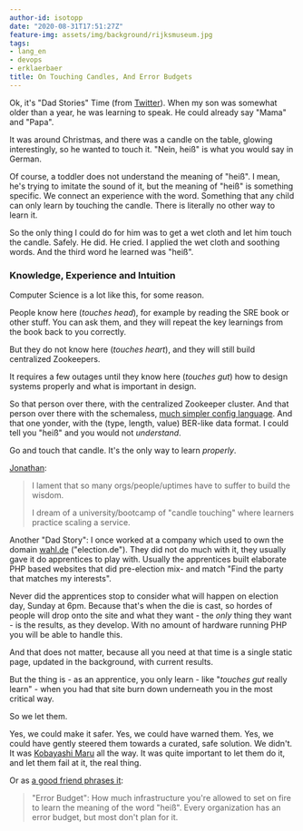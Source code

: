 ```yaml
---
author-id: isotopp
date: "2020-08-31T17:51:27Z"
feature-img: assets/img/background/rijksmuseum.jpg
tags:
- lang_en
- devops
- erklaerbaer
title: On Touching Candles, And Error Budgets
---
```

Ok, it's "Dad Stories" Time (from [Twitter](https://twitter.com/isotopp/status/1300414521169907713)). When my son was somewhat older than a year, he was learning to speak. He could already say "Mama" and "Papa".

It was around Christmas, and there was a candle on the table, glowing interestingly, so he wanted to touch it. "Nein, heiß" is what you would say in German.

Of course, a toddler does not understand the meaning of "heiß". I mean, he's trying to imitate the sound of it, but the meaning of "heiß" is something specific. We connect an experience with the word. Something that any child can only learn by touching the candle. There is literally no other way to learn it.

So the only thing I could do for him was to get a wet cloth and let him touch the candle. Safely. He did. He cried. I applied the wet cloth and soothing words. And the third word he learned was "heiß".

### Knowledge, Experience and Intuition

Computer Science is a lot like this, for some reason.

People know here (*touches head*), for example by reading the SRE book or other stuff. You can ask them, and they will repeat the key learnings from the book back to you correctly.

But they do not know here (*touches heart*), and they will still build centralized Zookeepers.

It requires a few outages until they know here (*touches gut*) how to design systems properly and what is important in design.

So that person over there, with the centralized Zookeeper cluster. And that person over there with the schemaless, [much simpler config language](http://mikehadlow.blogspot.com/2012/05/configuration-complexity-clock.html). And that one yonder, with the (type, length, value) BER-like data format. I could tell you "heiß" and you would not *understand*.

Go and touch that candle. It's the only way to learn *properly*.

[Jonathan](https://twitter.com/jof/status/1300421558490587136):
> I lament that so many orgs/people/uptimes have to suffer to build the wisdom. 
>
> I dream of a university/bootcamp of "candle touching" where learners practice scaling a service.

Another "Dad Story": I once worked at a company which used to own the domain [wahl.de](https://wahl.de) ("election.de"). They did not do much with it, they usually gave it do apprentices to play with. Usually the apprentices built elaborate PHP based websites that did pre-election mix- and match "Find the party that matches my interests".

Never did the apprentices stop to consider what will happen on election day, Sunday at 6pm. Because that's when the die is cast, so hordes of people will drop onto the site and what they want - the *only* thing they want - is the results, as they develop. With no amount of hardware running PHP you will be able to handle this.

And that does not matter, because all you need at that time is a single static page, updated in the background, with current results.

But the thing is - as an apprentice, you only learn - like "*touches gut* really learn" -  when you had that site burn down underneath you in the most critical way.

So we let them.

Yes, we could make it safer. Yes, we could have warned them. Yes, we could have gently steered them towards a curated, safe solution. We didn't. It was [Kobayashi Maru](https://memory-alpha.fandom.com/wiki/Kobayashi_Maru_scenario) all the way. It was quite important to let them do it, and let them fail at it, the real thing.

Or as [a good friend phrases it](https://twitter.com/mausdompteur/status/1300439329614057473):

> "Error Budget": How much infrastructure you're allowed to set on fire to learn the meaning of the word "heiß". Every organization has an error budget, but most don't plan for it.
